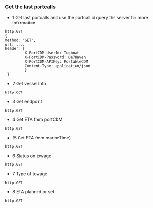### Get the last portcalls

- 1 Get last portcalls and use the portcall id query the server for more information
```````````
http.GET
{
method: "GET",
url: ...,
header: {
         X-PortCDM-UserId: Tugboat 
         X-PortCDM-Password: De7Haven
         X-PortCDM-APIKey: PortableCDM
         Content-Type: application/json
         }
 }
 ```````````
 - 2 Get vessel Info
 ```````````
 http.GET
 ```````````
 - 3 Get endpoint
 ```````````
 http.GET
 ```````````
 - 4 Get ETA from portCDM
  ```````````
 http.GET
 ```````````
 - (5 Get ETA from marineTime)
  ```````````
 http.GET
 ```````````
  - 6 Status on towage
  ```````````
 http.GET
 ```````````
  - 7 Type of towage
  ```````````
 http.GET
 ```````````
 - 8 ETA planned or set
  ```````````
 http.GET
 ```````````
